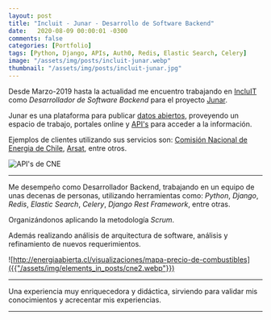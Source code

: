 ```yaml
---
layout: post
title: "Incluit - Junar - Desarrollo de Software Backend"
date:   2020-08-09 00:00:01 -0300
comments: false
categories: [Portfolio]
tags: [Python, Django, APIs, Auth0, Redis, Elastic Search, Celery]
image: "/assets/img/posts/incluit-junar.webp"
thumbnail: "/assets/img/posts/incluit-junar.jpg"
---
```


Desde Marzo-2019 hasta la actualidad me encuentro trabajando en [IncluIT](https://incluit.com/) como _Desarrollador de
Software Backend_ para el proyecto [Junar](https://junar.com/).

Junar es una plataforma para publicar [datos abiertos](https://en.wikipedia.org/wiki/Open_data), proveyendo un espacio
de trabajo, portales online y [API's](https://en.wikipedia.org/wiki/Application_programming_interface) para acceder a
la información.

Ejemplos de clientes utilizando sus servicios son:
[Comisión Nacional de Energia de Chile](https://desarrolladores.energiaabierta.cl/),
[Arsat](https://datos.arsat.com.ar/), entre otros.

![API's de CNE]({{"/assets/img/elements_in_posts/cne.webp"}})

---

Me desempeño como Desarrollador Backend, trabajando en un equipo de unas decenas de personas, utilizando
herramientas como: _Python_, _Django_, _Redis_, _Elastic Search_, _Celery_, _Django Rest Framework_, entre otras.

Organizándonos aplicando la metodología _Scrum_.

Además realizando análisis de arquitectura de software, análisis y refinamiento de nuevos requerimientos.

![http://energiaabierta.cl/visualizaciones/mapa-precio-de-combustibles]({{"/assets/img/elements_in_posts/cne2.webp"}})

---

Una experiencia muy enriquecedora y didáctica, sirviendo para validar mis conocimientos y acrecentar mis experiencias.

---
